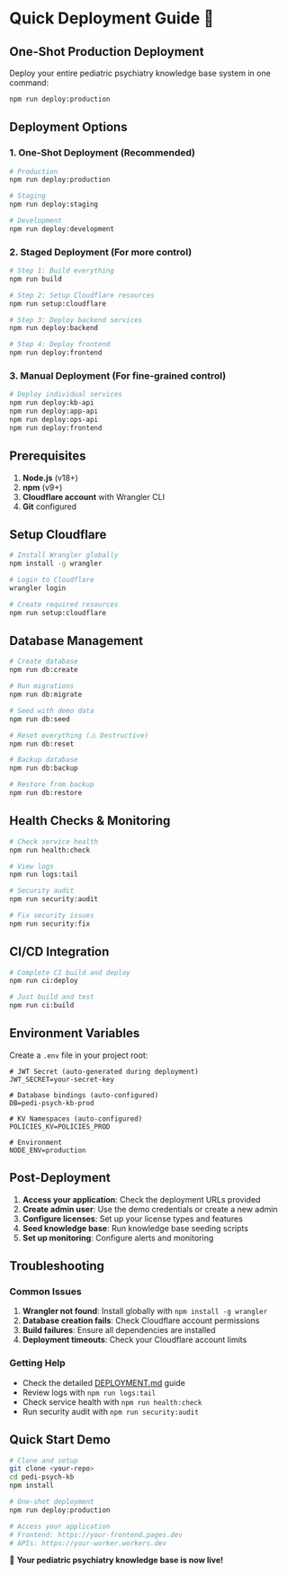 # Quick Deployment Guide 🚀

## One-Shot Production Deployment

Deploy your entire pediatric psychiatry knowledge base system in one command:

```bash
npm run deploy:production
```

## Deployment Options

### 1. **One-Shot Deployment** (Recommended)
```bash
# Production
npm run deploy:production

# Staging
npm run deploy:staging

# Development
npm run deploy:development
```

### 2. **Staged Deployment** (For more control)
```bash
# Step 1: Build everything
npm run build

# Step 2: Setup Cloudflare resources
npm run setup:cloudflare

# Step 3: Deploy backend services
npm run deploy:backend

# Step 4: Deploy frontend
npm run deploy:frontend
```

### 3. **Manual Deployment** (For fine-grained control)
```bash
# Deploy individual services
npm run deploy:kb-api
npm run deploy:app-api
npm run deploy:ops-api
npm run deploy:frontend
```

## Prerequisites

1. **Node.js** (v18+)
2. **npm** (v9+)
3. **Cloudflare account** with Wrangler CLI
4. **Git** configured

## Setup Cloudflare

```bash
# Install Wrangler globally
npm install -g wrangler

# Login to Cloudflare
wrangler login

# Create required resources
npm run setup:cloudflare
```

## Database Management

```bash
# Create database
npm run db:create

# Run migrations
npm run db:migrate

# Seed with demo data
npm run db:seed

# Reset everything (⚠️ Destructive)
npm run db:reset

# Backup database
npm run db:backup

# Restore from backup
npm run db:restore
```

## Health Checks & Monitoring

```bash
# Check service health
npm run health:check

# View logs
npm run logs:tail

# Security audit
npm run security:audit

# Fix security issues
npm run security:fix
```

## CI/CD Integration

```bash
# Complete CI build and deploy
npm run ci:deploy

# Just build and test
npm run ci:build
```

## Environment Variables

Create a `.env` file in your project root:

```env
# JWT Secret (auto-generated during deployment)
JWT_SECRET=your-secret-key

# Database bindings (auto-configured)
DB=pedi-psych-kb-prod

# KV Namespaces (auto-configured)
POLICIES_KV=POLICIES_PROD

# Environment
NODE_ENV=production
```

## Post-Deployment

1. **Access your application**: Check the deployment URLs provided
2. **Create admin user**: Use the demo credentials or create a new admin
3. **Configure licenses**: Set up your license types and features
4. **Seed knowledge base**: Run knowledge base seeding scripts
5. **Set up monitoring**: Configure alerts and monitoring

## Troubleshooting

### Common Issues

1. **Wrangler not found**: Install globally with `npm install -g wrangler`
2. **Database creation fails**: Check Cloudflare account permissions
3. **Build failures**: Ensure all dependencies are installed
4. **Deployment timeouts**: Check your Cloudflare account limits

### Getting Help

- Check the detailed [DEPLOYMENT.md](DEPLOYMENT.md) guide
- Review logs with `npm run logs:tail`
- Check service health with `npm run health:check`
- Run security audit with `npm run security:audit`

## Quick Start Demo

```bash
# Clone and setup
git clone <your-repo>
cd pedi-psych-kb
npm install

# One-shot deployment
npm run deploy:production

# Access your application
# Frontend: https://your-frontend.pages.dev
# APIs: https://your-worker.workers.dev
```

🎉 **Your pediatric psychiatry knowledge base is now live!**